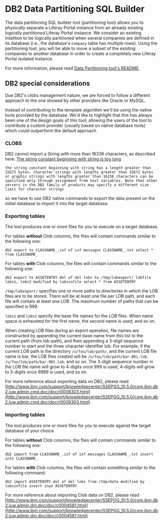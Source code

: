 # DB2 Data Partitioning SQL Builder

The data partitioning SQL builder tool (partitioning tool) allows you to
physically separate a Liferay Portal instance from an already existing
*logically partitioned* Liferay Portal instance. We consider an existing intalltion
to be logically partitioned when several companies are defined in its database (i.e.,
the database's `Company` table has multiple rows). Using the partitioning tool,
you will be able to move a subset of the existing companies to another database in
order to create a completely new Liferay Portal isolated instance.

For more information, please
read [Data Partitioning tool's README](https://github.com/liferay/liferay-portal/blob/master/modules/util/portal-tools-data-partitioning-sql-builder/README.markdown).

## DB2 special considerations

Due DB2's clobs management nature, we are forced to follow a different
approach to the one showed by other providers like Oracle or MySQL.

Instead of contributing to the template algorithm we'll be using the
native tools provided by the database. We'd like to highlight that
this has always been one of the design goals of this tool; allowing
the users of the tool to contribute a custom provider (usually based
on native database tools) which could outperform the default approach

### CLOBS

DB2 cannot import a String with more than 16336 characters, as described
here: [The string constant beginning with string is too long]( https://www.ibm.com/support/knowledgecenter/SSEPGG_10.5.0/com.ibm.db2.luw.messages.sql.doc/doc/msql00102n.html)

    the string constant beginning with string has a length greater than
    32672 bytes. Character strings with lengths greater than 32672 bytes
    or graphic strings with lengths greater than 16336 characters can be
    specified only through assignment from host variables. Note that other
    servers in the DB2 family of products may specify a different size
    limit for character strings

so we have to use DB2 native commands to export the data present on the
initial database to import it into the target database.

### Exporting tables

The tool produces one or more files for you to execute on a target database.

For tables **without** Clob columns, the files will contain commands similar
to the following one:

    db2 export to CLASSNAME_.ixf of ixf messages CLASSNAME_.txt select * from CLASSNAME_

For tables **with** Clob columns, the files will contain commands similar
to the following one:

    db2 export to ASSETENTRY.del of del lobs to /tmp/lobexport/ lobfile lobs1, lobs2 modified by lobsinfile select * from ASSETENTRY

`/tmp/lobexport/` specifies one or more paths to directories in which the LOB files
are to be stored. There will be at least one file per LOB path, and each
file will contain at least one LOB. The maximum number of paths that can
be specified is 999.

`lobs1` and `lobs2` specify the base file names for the LOB files. When
name space is exhausted for the first name, the second name is used, and
so on.

When creating LOB files during an export operation, file names are
constructed by appending the current base name from this list to the
current path (from lob-path), and then appending a 3-digit sequence number
to start and the three character identifier lob. For example, if the current
LOB path is the directory `/u/foo/lob/path/`, and the current LOB file name
is bar, the LOB files created will be `/u/foo/lob/path/bar.001.lob`,
`/u/foo/lob/path/bar.002.lob`, and so on. The 3-digit sequence number in
the LOB file name will grow to 4-digits once 999 is used, 4-digits will
grow to 5-digits once 9999 is used, and so on.

For more reference about exporting data on DB2, please read [http://www.ibm.com/support/knowledgecenter/SSEPGG_10.5.0/com.ibm.db2.luw.admin.cmd.doc/doc/r0008303.html](http://www.ibm.com/support/knowledgecenter/SSEPGG_10.5.0/com.ibm.db2.luw.admin.cmd.doc/doc/r0008303.html)

### Importing tables

The tool produces one or more files for you to execute against the target database of your choice

For tables **without** Clob columns, the files will contain commands similar
to the following one:

    db2 import from CLASSNAME_.ixf of ixf messages CLASSNAME_.txt insert into CLASSNAME_

For tables **with** Clob columns, the files will contain something similar
to the following command:

    db2 import ASSETENTRY.del of del lobs from /tmp/data modified by lobsinfile insert inyo ASSETENTRY

For more reference about importing Clob data on DB2, please read [http://www.ibm.com/support/knowledgecenter/SSEPGG_10.5.0/com.ibm.db2.luw.admin.dm.doc/doc/c0004581.html](http://www.ibm.com/support/knowledgecenter/SSEPGG_10.5.0/com.ibm.db2.luw.admin.dm.doc/doc/c0004581.html)